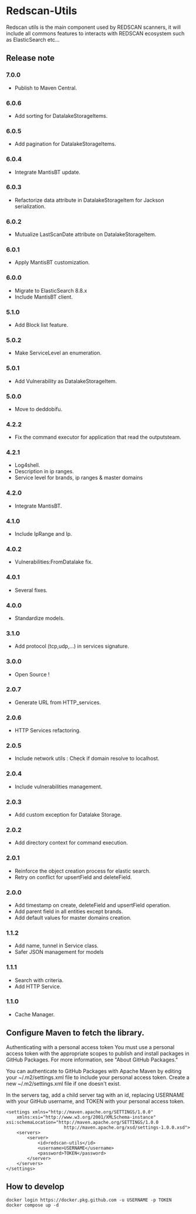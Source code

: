 # Redscan-Utils

Redscan utils is the main component used by REDSCAN scanners, it will include all commons features to interacts with REDSCAN ecosystem such as ElasticSearch etc...

## Release note

### 7.0.0
   - Publish to Maven Central.
   
### 6.0.6
   - Add sorting for DatalakeStorageItems.

### 6.0.5
   - Add pagination for DatalakeStorageItems.
     
### 6.0.4
   - Integrate MantisBT update.

### 6.0.3
   - Refactorize data attribute in DatalakeStorageItem for Jackson serialization.

### 6.0.2
   - Mutualize LastScanDate attribute on DatalakeStorageItem.

### 6.0.1
   - Apply MantisBT customization.

### 6.0.0
   - Migrate to ElasticSearch 8.8.x
   - Include MantisBT client.

### 5.1.0
   - Add Block list feature. 

### 5.0.2
   - Make ServiceLevel an enumeration.

### 5.0.1
   - Add Vulnerability as DatalakeStorageItem.

### 5.0.0
   - Move to deddobifu.

### 4.2.2
   - Fix the command executor for application that read the outputsteam.

### 4.2.1
   - Log4shell.
   - Description in ip ranges.
   - Service level for brands, ip ranges & master domains

### 4.2.0
   - Integrate MantisBT.

### 4.1.0
   - Include IpRange and Ip.

### 4.0.2
   - Vulnerabilities:FromDatalake fix.

### 4.0.1
   - Several fixes.

### 4.0.0
   - Standardize models.

### 3.1.0
   - Add protocol (tcp,udp,...) in services signature. 

### 3.0.0
   - Open Source !

### 2.0.7
   - Generate URL from HTTP_services.

### 2.0.6
   - HTTP Services refactoring.

### 2.0.5
   - Include network utils : Check if domain resolve to localhost.

### 2.0.4
   - Include vulnerabilities management.

### 2.0.3
   - Add custom exception for Datalake Storage.

### 2.0.2
   - Add directory context for command execution.

### 2.0.1
   - Reinforce the object creation process for elastic search.
   - Retry on conflict for upsertField and deleteField.

### 2.0.0
   - Add timestamp on create, deleteField and upsertField operation.
   - Add parent field in all entities except brands.
   - Add default values for master domains creation.

### 1.1.2
   - Add name, tunnel in Service class.
   - Safer JSON management for models

### 1.1.1
   - Search with criteria.
   - Add HTTP Service.

### 1.1.0
   - Cache Manager.

## Configure Maven to fetch the library.

Authenticating with a personal access token
You must use a personal access token with the appropriate scopes to publish and install packages in GitHub Packages. For more information, see "About GitHub Packages."

You can authenticate to GitHub Packages with Apache Maven by editing your ~/.m2/settings.xml file to include your personal access token. Create a new ~/.m2/settings.xml file if one doesn't exist.

In the servers tag, add a child server tag with an id, replacing USERNAME with your GitHub username, and TOKEN with your personal access token.

```
<settings xmlns="http://maven.apache.org/SETTINGS/1.0.0"
    xmlns:xsi="http://www.w3.org/2001/XMLSchema-instance" xsi:schemaLocation="http://maven.apache.org/SETTINGS/1.0.0
                      http://maven.apache.org/xsd/settings-1.0.0.xsd">
    <servers>
        <server>
            <id>redscan-utils</id>
            <username>USERNAME</username>
            <password>TOKEN</password>
        </server>
    </servers>
</settings>
```

## How to develop
```
docker login https://docker.pkg.github.com -u USERNAME -p TOKEN
docker compose up -d
```
